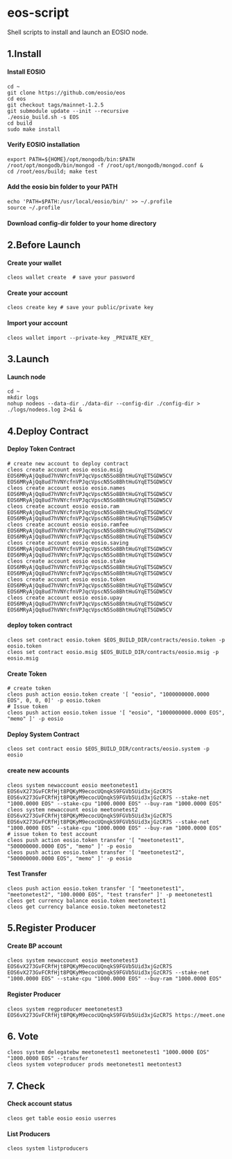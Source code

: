 # eos-script

Shell scripts to install and launch an EOSIO node.

## 1.Install

#### Install EOSIO
```
cd ~
git clone https://github.com/eosio/eos
cd eos
git checkout tags/mainnet-1.2.5
git submodule update --init --recursive
./eosio_build.sh -s EOS
cd build
sudo make install
```


#### Verify EOSIO installation
```
export PATH=${HOME}/opt/mongodb/bin:$PATH
/root/opt/mongodb/bin/mongod -f /root/opt/mongodb/mongod.conf &
cd /root/eos/build; make test
```


#### Add the eosio bin folder to your PATH
```
echo 'PATH=$PATH:/usr/local/eosio/bin/' >> ~/.profile
source ~/.profile
```

#### Download config-dir folder to your home directory


## 2.Before Launch

#### Create your wallet
```
cleos wallet create  # save your password
```


#### Create your account
```
cleos create key # save your public/private key
```


#### Import your account 
```
cleos wallet import --private-key _PRIVATE_KEY_
```


## 3.Launch

#### Launch node
```
cd ~
mkdir logs
nohup nodeos --data-dir ./data-dir --config-dir ./config-dir > ./logs/nodeos.log 2>&1 &
```

## 4.Deploy Contract

#### Deploy Token Contract
```
# create new account to deploy contract
cleos create account eosio eosio.msig EOS6MRyAjQq8ud7hVNYcfnVPJqcVpscN5So8BhtHuGYqET5GDW5CV EOS6MRyAjQq8ud7hVNYcfnVPJqcVpscN5So8BhtHuGYqET5GDW5CV
cleos create account eosio eosio.names EOS6MRyAjQq8ud7hVNYcfnVPJqcVpscN5So8BhtHuGYqET5GDW5CV EOS6MRyAjQq8ud7hVNYcfnVPJqcVpscN5So8BhtHuGYqET5GDW5CV
cleos create account eosio eosio.ram EOS6MRyAjQq8ud7hVNYcfnVPJqcVpscN5So8BhtHuGYqET5GDW5CV EOS6MRyAjQq8ud7hVNYcfnVPJqcVpscN5So8BhtHuGYqET5GDW5CV
cleos create account eosio eosio.ramfee EOS6MRyAjQq8ud7hVNYcfnVPJqcVpscN5So8BhtHuGYqET5GDW5CV EOS6MRyAjQq8ud7hVNYcfnVPJqcVpscN5So8BhtHuGYqET5GDW5CV
cleos create account eosio eosio.saving EOS6MRyAjQq8ud7hVNYcfnVPJqcVpscN5So8BhtHuGYqET5GDW5CV EOS6MRyAjQq8ud7hVNYcfnVPJqcVpscN5So8BhtHuGYqET5GDW5CV
cleos create account eosio eosio.stake EOS6MRyAjQq8ud7hVNYcfnVPJqcVpscN5So8BhtHuGYqET5GDW5CV EOS6MRyAjQq8ud7hVNYcfnVPJqcVpscN5So8BhtHuGYqET5GDW5CV
cleos create account eosio eosio.token EOS6MRyAjQq8ud7hVNYcfnVPJqcVpscN5So8BhtHuGYqET5GDW5CV EOS6MRyAjQq8ud7hVNYcfnVPJqcVpscN5So8BhtHuGYqET5GDW5CV
cleos create account eosio eosio.upay EOS6MRyAjQq8ud7hVNYcfnVPJqcVpscN5So8BhtHuGYqET5GDW5CV EOS6MRyAjQq8ud7hVNYcfnVPJqcVpscN5So8BhtHuGYqET5GDW5CV
```
    
#### deploy token contract
```
cleos set contract eosio.token $EOS_BUILD_DIR/contracts/eosio.token -p eosio.token
cleos set contract eosio.msig $EOS_BUILD_DIR/contracts/eosio.msig -p eosio.msig
```

#### Create Token
```
# create token
cleos push action eosio.token create '[ "eosio", "1000000000.0000 EOS", 0, 0, 0]' -p eosio.token 
# Issue token
cleos push action eosio.token issue '[ "eosio", "1000000000.0000 EOS", "memo" ]' -p eosio

```

#### Deploy System Contract
```
cleos set contract eosio $EOS_BUILD_DIR/contracts/eosio.system -p eosio
```

#### create new accounts
```
cleos system newaccount eosio meetonetest1 EOS6vX273GvFCRfHjt8PQKyM9ecocUQnqkS9FGVb5Uid3xjGzCR7S EOS6vX273GvFCRfHjt8PQKyM9ecocUQnqkS9FGVb5Uid3xjGzCR7S --stake-net "1000.0000 EOS" --stake-cpu "1000.0000 EOS" --buy-ram "1000.0000 EOS"
cleos system newaccount eosio meetonetest2 EOS6vX273GvFCRfHjt8PQKyM9ecocUQnqkS9FGVb5Uid3xjGzCR7S EOS6vX273GvFCRfHjt8PQKyM9ecocUQnqkS9FGVb5Uid3xjGzCR7S --stake-net "1000.0000 EOS" --stake-cpu "1000.0000 EOS" --buy-ram "1000.0000 EOS"
# issue token to test account
cleos push action eosio.token transfer '[ "meetonetest1", "500000000.0000 EOS", "memo" ]' -p eosio
cleos push action eosio.token transfer '[ "meetonetest2", "500000000.0000 EOS", "memo" ]' -p eosio
```

#### Test Transfer
```
cleos push action eosio.token transfer '[ "meetonetest1", "meetonetest2", "100.0000 EOS", "test transfer" ]' -p meetonetest1
cleos get currency balance eosio.token meetonetest1
cleos get currency balance eosio.token meetonetest2
```

## 5.Register Producer

#### Create BP account
```
cleos system newaccount eosio meetonetest3 EOS6vX273GvFCRfHjt8PQKyM9ecocUQnqkS9FGVb5Uid3xjGzCR7S EOS6vX273GvFCRfHjt8PQKyM9ecocUQnqkS9FGVb5Uid3xjGzCR7S --stake-net "1000.0000 EOS" --stake-cpu "1000.0000 EOS" --buy-ram "1000.0000 EOS"
```


#### Register Producer
```
cleos system regproducer meetonetest3 EOS6vX273GvFCRfHjt8PQKyM9ecocUQnqkS9FGVb5Uid3xjGzCR7S https://meet.one
```

## 6. Vote

```
cleos system delegatebw meetonetest1 meetonetest1 "1000.0000 EOS" "1000.0000 EOS" --transfer
cleos system voteproducer prods meetonetest1 meetontest3
```

## 7. Check

#### Check account status
```
cleos get table eosio eosio userres
```

#### List Producers
```
cleos system listproducers
```
